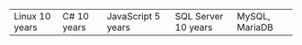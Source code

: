 <table>
  <tr>
    <td>Linux 10 years</td>
    <td>C# 10 years</td>
    <td>JavaScript 5 years</td>
    <td>SQL Server 10 years</td>
    <td>MySQL, MariaDB</td>
  </tr>
</table>
